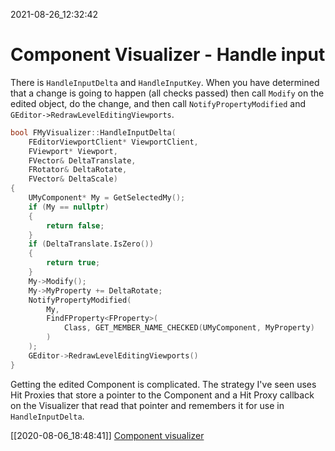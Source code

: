 2021-08-26_12:32:42

# Component Visualizer - Handle input

There is `HandleInputDelta` and `HandleInputKey`.
When you have determined that a change is going to happen (all checks passed) then call `Modify` on the edited object, do the change, and then call `NotifyPropertyModified` and `GEditor->RedrawLevelEditingViewports`.

```cpp
bool FMyVisualizer::HandleInputDelta(
    FEditorViewportClient* ViewportClient,
    FViewport* Viewport,
    FVector& DeltaTranslate,
    FRotator& DeltaRotate,
    FVector& DeltaScale)
{
    UMyComponent* My = GetSelectedMy();
    if (My == nullptr)
    {
        return false;
    }
    if (DeltaTranslate.IsZero())
    {
        return true;
    }
    My->Modify();
    My->MyProperty += DeltaRotate;
    NotifyPropertyModified(
        My,
        FindFProperty<FProperty>(
            Class, GET_MEMBER_NAME_CHECKED(UMyComponent, MyProperty)
        )
    );
    GEditor->RedrawLevelEditingViewports()
}
```

Getting the edited Component is complicated.
The strategy I've seen uses Hit Proxies that store a pointer to the Component and a Hit Proxy callback on the Visualizer that read that pointer and remembers it for use in `HandleInputDelta`.

[[2020-08-06_18:48:41]] [Component visualizer](./Component%20visualizer.md)  
